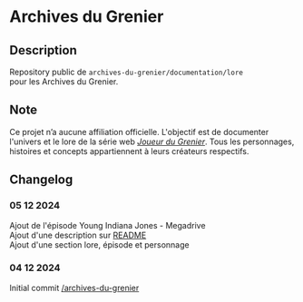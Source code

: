 # Archives du Grenier
## Description
Repository public de `archives-du-grenier/documentation/lore` pour les Archives du Grenier.
## Note
Ce projet n’a aucune affiliation officielle. L'objectif est de documenter l'univers et le lore de la série web _[Joueur du Grenier](https://www.youtube.com/@joueurdugrenier)_.
Tous les personnages, histoires et concepts appartiennent à leurs créateurs respectifs.
## Changelog
### 05 12 2024
Ajout de l'épisode Young Indiana Jones - Megadrive <br />
Ajout d'une description sur [README](README.md) <br />
Ajout d'une section lore, épisode et personnage <br />
### 04 12 2024
Initial commit [/archives-du-grenier](https://github.com/Lohkinap/archives-du-grenier) <br />